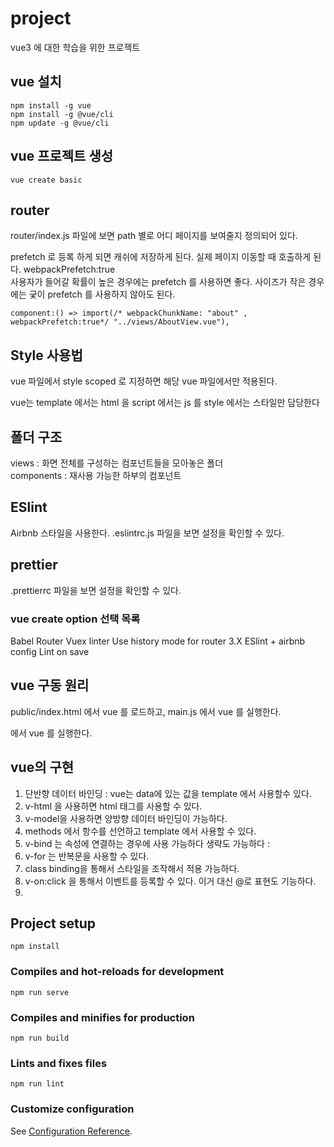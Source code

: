 # project

vue3 에 대한 학습을 위한 프로젝트

## vue 설치

```
npm install -g vue
npm install -g @vue/cli
npm update -g @vue/cli
```


## vue 프로젝트 생성

```
vue create basic
```

## router
router/index.js 파일에 보면 path 별로 어디 페이지를 보여줄지 정의되어 있다.  
  
prefetch 로 등록 하게 되면 캐쉬에 저장하게 된다. 실제 페이지 이동할 때 호출하게 된다. webpackPrefetch:true  
사용자가 들어갈 확률이 높은 경우에는 prefetch 를 사용하면 좋다. 사이즈가 작은 경우에는 궂이 prefetch 를 사용하지 않아도 된다.    
```
component:() => import(/* webpackChunkName: "about" , webpackPrefetch:true*/ "../views/AboutView.vue"),
```
  
## Style 사용법  
vue 파일에서 style scoped 로 지정하면 해당 vue 파일에서만 적용된다.  

vue는 template 에서는 html 을 script 에서는 js 를 style 에서는 스타일만 담당한다  


## 폴더 구조
views : 화면 전체를 구성하는 컴포넌트들을 모아놓은 폴더  
components : 재사용 가능한 하부의 컴포넌트  

## ESlint
Airbnb 스타일을 사용한다. .eslintrc.js 파일을 보면 설정을 확인할 수 있다.

## prettier 
.prettierrc 파일을 보면 설정을 확인할 수 있다.

### vue create option 선택 목록
Babel
Router
Vuex linter
Use history mode for router
3.X
ESlint + airbnb config
Lint on save

## vue 구동 원리
public/index.html 에서 vue 를 로드하고, main.js 에서 vue 를 실행한다.
<div id="app"></div> 에서 vue 를 실행한다.

## vue의 구현
1. 단반향 데이터 바인딩  : vue는 data에 있는 값을 template 에서 사용할수 있다.  
2. v-html 을 사용하면 html 태그를 사용할 수 있다.
3. v-model을 사용하면 양방향 데이터 바인딩이 가능하다.
4. methods 에서 항수를 선언하고 template 에서 사용할 수 있다.
5. v-bind 는 속성에 연결하는 경우에 사용 가능하다 생략도 가능하다 :
6. v-for 는 반복문을 사용할 수 있다.
7. class binding을 통해서 스타일을 조작해서 적용 가능하다.
8. v-on:click 을 통해서 이벤트를 등록할 수 있다. 이거 대신 @로 표현도 기능하다.  
9. 

## Project setup
```
npm install
```

### Compiles and hot-reloads for development
```
npm run serve
```

### Compiles and minifies for production
```
npm run build
```

### Lints and fixes files
```
npm run lint
```

### Customize configuration
See [Configuration Reference](https://cli.vuejs.org/config/).
